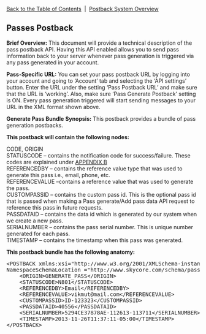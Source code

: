 <a href="/1.3/README.md">Back to the Table of Contents</a>&nbsp;&nbsp;|&nbsp;&nbsp;<a href="/1.3/CONTENTS/POSTBACKS/POSTBACK_SYSTEM_OVERVIEW.md">Postback System Overview</a>
<h2>Passes&nbsp;Postback</h2>
<strong>Brief Overview:</strong>
This document will provide a technical description of the pass postback API. 
Having this API enabled allows you to send pass information back to your server whenever pass generation is triggered via any pass generated in your account.

<strong>Pass-Specific URL:</strong>
You can set your pass postback URL by logging into your account and going to &#8216;Account&#8217; tab and selecting the &#8216;API settings&#8217; button. Enter the URL under the setting &#8216;Pass Postback URL&#8217; and make sure that the URL is &#8216;working&#8217;. Also, make sure &#8216;Pass Generate Postback&#8217; setting is ON. Every pass generation triggered will start sending messages to your URL in the XML format shown above.

<a name="PassGen"><strong>Generate Pass Bundle</strong>
<strong>Synopsis:</strong> This postback provides a bundle of pass generation postbacks.
<strong><p>This postback will contain the following nodes:</p></strong>

CODE, ORIGIN<BR/>
STATUSCODE &#8211; contains the notification code for success/failure. These codes are explained under <a href="/1.3/CONTENTS/APPENDIX/APPENDIX_B.md">APPENDIX B</a><BR />
REFERENCEDBY &#8211; contains the reference value type that was used to generate this pass i.e., email, phone, etc.<BR />
REFERENCEVALUE &#8211;contains a reference value that was used to generate the pass.<BR />
CUSTOMPASSID &#8211; contains the custom pass id. This is the optional pass id that is passed when making a Pass generate/Add pass data API request to reference this pass in future requests.<BR />
PASSDATAID &#8211; contains the data id which is generated by our system when we create a new pass.<BR />
SERIALNUMBER &#8211; contains the pass serial number. This is unique number generated for each pass.<BR />
TIMESTAMP &#8211; contains the timestamp when this pass was generated.<BR />

<strong><p>This postback bundle has the following anatomy:</p></strong>
<pre>
&lt;POSTBACK xmlns:xsi="http://www.w3.org/2001/XMLSchema-instance" xsi:no
NamespaceSchemaLocation ="http://www.skycore.com/schema/pass-postback.xsd"&gt;
    &lt;ORIGIN&gt;GENERATE_PASS&lt;/ORIGIN&gt;
    &lt;STATUSCODE&gt;N801&lt;/STATUSCODE&gt;
    &lt;REFERENCEDBY&gt;Email&lt;/REFERENCEDBY&gt;
    &lt;REFERENCEVALUE&gt;vikmut@mail.com&lt;/REFERENCEVALUE&gt;
    &lt;CUSTOMPASSID&gt;ID-123323&lt;/CUSTOMPASSID&gt;
    &lt;PASSDATAID&gt;40556&lt;/PASSDATAID&gt;
    &lt;SERIALNUMBER&gt;5294CE37878AE-112613-113711&lt;/SERIALNUMBER&gt;
    &lt;TIMESTAMP&gt;2013-11-26T11:37:11-05:00&lt;/TIMESTAMP&gt;
&lt;/POSTBACK&gt;
</pre>
